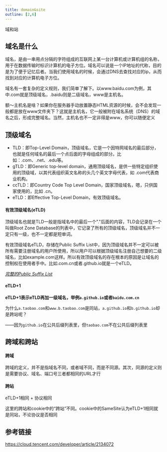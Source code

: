 ```yaml
---
title: domain&site
outline: [2,6]
---
```


域和站

## 域名是什么

域名，是由一串用点分隔的字符组成的互联网上某一台计算机或计算机组的名称，用于在数据传输时标识计算机的电子方位。域名可以说是一个IP地址的代称，目的是为了便于记忆后者。当我们使用域名的时候，会通过DNS去查找对应的ip，从而找到对应的计算机电子方位。

域名有一套复杂的定义规则，我们简单了解下。以www.baidu.com为例，其中.com就是顶级域名，.baidu则是二级域名，www是主机名。

额～主机名是啥？如果你在服务器手动放置静态HTML资源的时候，会不会发现一般都是放在www文件夹下？这就是主机名，它一般被附在域名系统（DNS）的域名之后，形成完整域名。当然，主机名也不一定非得是www，你可以随便定义

## 顶级域名

- TLD：即Top-Level Domain，顶级域名，它是一个因特网域名的最后部分，也就是任何域名的最后一个点后面的字母组成的部分。比如：.com、.net、.edu等。
- gTLD：即Generic top-level domain，通用顶级域名，是供一些特定组织使用的顶级域，以其代表组织英文名称的头几个英文字母代表，如 .com代表商业机构。
- ccTLD：即Country Code Top Level Domain，国家顶级域名，嗯，只供国家使用的，比如 .cn。
- eTLD：即Effective Top-Level Domain，有效顶级域名。

#### 有效顶级域名(eTLD)

顶级域名也就是TLD一般是指域名中的最后一个"."后面的内容，TLD会记录在一个叫做Root Zone Database的列表中，它记录了所有的顶级域名，顶级域名并不一定只有一级，也不一定都是短单词。

有效顶级域名eTLD，存储在Public Suffix List中，因为顶级域名并不一定可以被所有需要注册域名的用户所使用，所以用户可以根据顶级域名注册自己想要的二级域名，比如example.com这样。所以有效顶级域名的存在根本的原因是让域名的控制权在使用者手中。比如.com.cn或者.github.io就是一个eTLD。

_[完整的Public Suffix List](https://publicsuffix.org/list/public_suffix_list.dat)_

#### eTLD+1

**eTLD+1表示eTLD再加一级域名，举例`a.github.io`或者`baidu.com.cn`**

为什么`a.taobao.com`和`www.b.taobao.com`是同站，`a.github.io`和`b.github.io`却是跨站呢？

——因为`github.io`在公共后缀列表里，但`taobao.com`不在公共后缀列表里

## 跨域和跨站

#### 跨域

跨域的定义，并不是指域名不同，或者域不同，而是不同源。其次，同源的定义则是需要协议、域名、端口号三者都相同的URL才行

#### 跨站

eTLD+1相同 + 协议相同

这里的跨站和cookie中的“跨站”不同。cookie中的SameSite认为eTLD+1相同就是同站，不论协议是否相同


## 参考链接
https://cloud.tencent.com/developer/article/2134072
